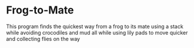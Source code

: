 # Frog-to-Mate
This program finds the quickest way from a frog to its mate using a stack while avoiding crocodiles and mud all while using lily pads to move quicker and collecting flies on the way
